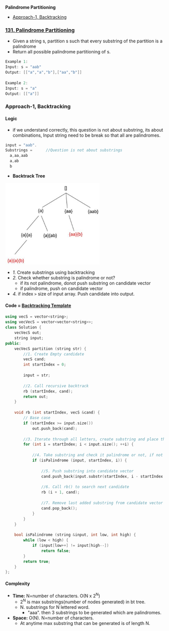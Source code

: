 **Palindrome Partitioning**
- [Approach-1, Backtracking](#a1)

### [131. Palindrome Partitioning](https://leetcode.com/problems/palindrome-partitioning/description/)
- Given a string s, partition s such that every substring of the partition is a palindrome
- Return all possible palindrome partitioning of s.
```c
Example 1:
Input: s = "aab"
Output: [["a","a","b"],["aa","b"]]

Example 2:
Input: s = "a"
Output: [["a"]]
```
<a name =a1></a>
### Approach-1, Backtracking
#### Logic
- if we understand correctly, this question is not about substring, its about combinations, Input string need to be break so that all are palindromes.
```c
input = "aab".
Substrings =      //Question is not about substrings
  a,aa,aab
  a,ab
  b
```
- **Backtrack Tree**
<img src=Palindrome_Partitioning_bt_tree.jpg width=300/>

- _1._ Create substrings using backtracking
- _2._ Check whether substring is palindrome or not?
  - if its not palindrome, donot push substring on candidate vector
  - if palindrome, push on candidate vector
- _4._ if index `>` size of input array. Push candidate into output.

#### Code = [Backtracking Template](/DS_Questions/Algorithms/Backtracking#tem)
```cpp
using vecS = vector<string>;
using vecVecS = vector<vector<string>>;
class Solution {
    vecVecS out;
    string input;
public:
    vecVecS partition (string str) {
        //1. Create Empty candidate
        vecS cand;
        int startIndex = 0;
        
        input = str;
        
        //2. Call recursive backtrack
        rb (startIndex, cand);
        return out;
    }

    void rb (int startIndex, vecS &cand) {
        // Base case
        if (startIndex >= input.size())
            out.push_back(cand);

        //3. Iterate through all letters, create substring and place them into candidate vector
        for (int i = startIndex; i < input.size(); ++i) {
        
            //4. Take substring and check it palindrome or not, if not its not candidate
            if (isPalindrome (input, startIndex, i)) {
                
                //5. Push substring into candidate vector
                cand.push_back(input.substr(startIndex, i - startIndex + 1));
                
                //6. Call rb() to search next candidate
                rb (i + 1, cand);
                
                //7. Remove last added substring from candidate vector
                cand.pop_back();
            }
        }
    }

    bool isPalindrome (string &input, int low, int high) {
        while (low < high) {
            if (input[low++] != input[high--])
                return false;
        }
        return true;
    } 
};
```
#### Complexity
- **Time:** N=number of characters. O(N x 2<sup>N</sup>)
  - 2<sup>N</sup> is max substrings(number of nodes generated) in bt tree.
  - N. substrings for N lettered word.
    - "aaa". then 3 substrings to be generated which are palindromes.  
- **Space:** O(N). N=number of characters.
  - At anytime max substring that can be generated is of length N.
